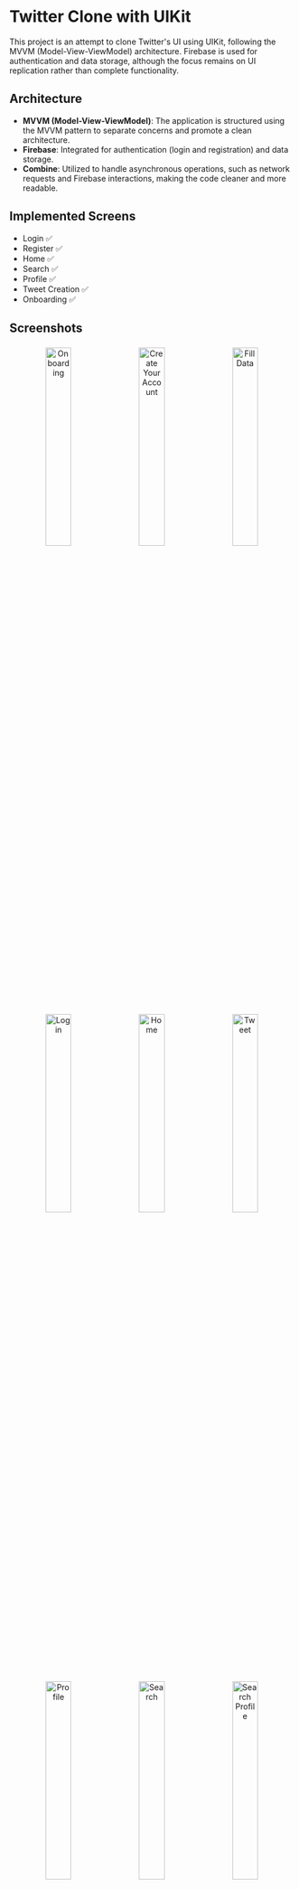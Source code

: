 # Twitter Clone with UIKit

This project is an attempt to clone Twitter's UI using UIKit, following the MVVM (Model-View-ViewModel) architecture. Firebase is used for authentication and data storage, although the focus remains on UI replication rather than complete functionality.

## Architecture
- **MVVM (Model-View-ViewModel)**: The application is structured using the MVVM pattern to separate concerns and promote a clean architecture.
- **Firebase**: Integrated for authentication (login and registration) and data storage.
- **Combine**: Utilized to handle asynchronous operations, such as network requests and Firebase interactions, making the code cleaner and more readable.

## Implemented Screens
- Login ✅
- Register ✅
- Home ✅
- Search ✅
- Profile ✅
- Tweet Creation ✅
- Onboarding ✅

## Screenshots
<div align="center">
    <img src="https://github.com/user-attachments/assets/ba7063bb-c8de-4e5a-b095-f815eb7a723c" alt="Onboarding" width="30%" style="margin: 1%;">
    <img src="https://github.com/user-attachments/assets/1f509c74-8960-488e-a935-7887f2a8bdb8" alt="Create Your Account" width="30%" style="margin: 1%;">
    <img src="https://github.com/user-attachments/assets/841dfd9b-c288-4093-bd81-27b28ca05e06" alt="Fill Data" width="30%" style="margin: 1%;">
</div>
<div align="center">
    <img src="https://github.com/user-attachments/assets/184a6617-fc8b-4cde-b2e1-4722cd105663" alt="Login" width="30%" style="margin: 1%;">
    <img src="https://github.com/user-attachments/assets/327a4003-e36d-497b-9b8d-3ebc0dd6e69f" alt="Home" width="30%" style="margin: 1%;">
    <img src="https://github.com/user-attachments/assets/c09d9ca6-937c-44ea-ac41-8b5e5403016b" alt="Tweet" width="30%" style="margin: 1%;">
</div>
<div align="center">
    <img src="https://github.com/user-attachments/assets/711e0fec-bd66-4a49-8323-9abe62273d09" alt="Profile" width="30%" style="margin: 1%;">
    <img src="https://github.com/user-attachments/assets/72a6bce8-5844-4713-aed4-024152a26443" alt="Search" width="30%" style="margin: 1%;">
    <img src="https://github.com/user-attachments/assets/b176ebc8-83eb-405f-8f03-2715e20acab9" alt="Search Profile" width="30%" style="margin: 1%;">
</div>

## Next Steps
Plan to enhance user experience by adding features like push notifications, direct messaging, and improved search functionality.
